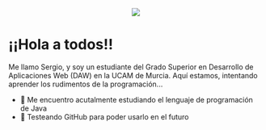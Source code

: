 <p align="center">
  <img src="https://capsule-render.vercel.app/api?text=Hey ¡Hola a todos!🕹️&animation=fadeIn&type=waving&color=gradient&height=100"/>
</p>

# ¡¡Hola a todos!!

Me llamo Sergio, y soy un estudiante del Grado Superior en Desarrollo de Aplicaciones Web (DAW) en la UCAM de Murcia. Aquí estamos, intentando aprender los rudimentos de la programación...

- 🌱 Me encuentro acutalmente estudiando el lenguaje de programación de Java
- 👯 Testeando GitHub para poder usarlo en el futuro


<!--
**gabrieldemariana/gabrieldemariana** is a ✨ _special_ ✨ repository because its `README.md` (this file) appears on your GitHub profile.

Here are some ideas to get you started:

- 🔭 I’m currently working on ...
- 🌱 I’m currently learning ...
- 👯 I’m looking to collaborate on ...
- 🤔 I’m looking for help with ...
- 💬 Ask me about ...
- 📫 How to reach me: ...
- 😄 Pronouns: ...
- ⚡ Fun fact: ...
-->
